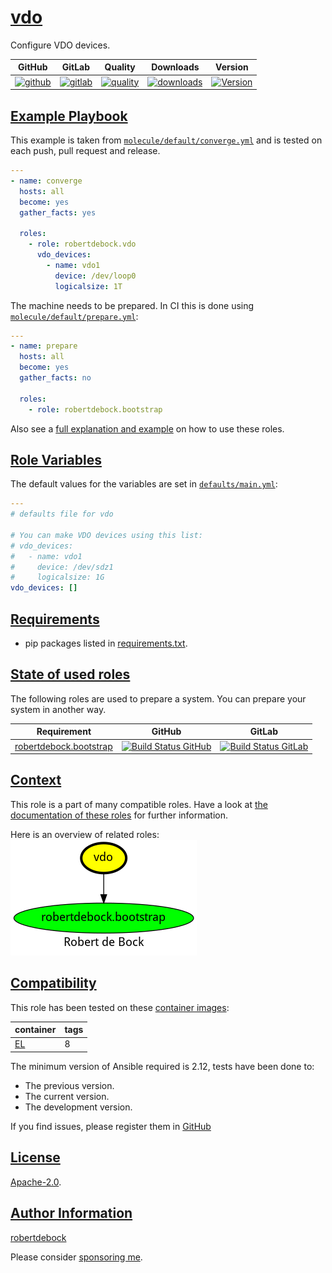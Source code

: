# [vdo](#vdo)

Configure VDO devices.

|GitHub|GitLab|Quality|Downloads|Version|
|------|------|-------|---------|-------|
|[![github](https://github.com/robertdebock/ansible-role-vdo/workflows/Ansible%20Molecule/badge.svg)](https://github.com/robertdebock/ansible-role-vdo/actions)|[![gitlab](https://gitlab.com/robertdebock-iac/ansible-role-vdo/badges/master/pipeline.svg)](https://gitlab.com/robertdebock-iac/ansible-role-vdo)|[![quality](https://img.shields.io/ansible/quality/49820)](https://galaxy.ansible.com/robertdebock/vdo)|[![downloads](https://img.shields.io/ansible/role/d/49820)](https://galaxy.ansible.com/robertdebock/vdo)|[![Version](https://img.shields.io/github/release/robertdebock/ansible-role-vdo.svg)](https://github.com/robertdebock/ansible-role-vdo/releases/)|

## [Example Playbook](#example-playbook)

This example is taken from [`molecule/default/converge.yml`](https://github.com/robertdebock/ansible-role-vdo/blob/master/molecule/default/converge.yml) and is tested on each push, pull request and release.

```yaml
---
- name: converge
  hosts: all
  become: yes
  gather_facts: yes

  roles:
    - role: robertdebock.vdo
      vdo_devices:
        - name: vdo1
          device: /dev/loop0
          logicalsize: 1T
```

The machine needs to be prepared. In CI this is done using [`molecule/default/prepare.yml`](https://github.com/robertdebock/ansible-role-vdo/blob/master/molecule/default/prepare.yml):

```yaml
---
- name: prepare
  hosts: all
  become: yes
  gather_facts: no

  roles:
    - role: robertdebock.bootstrap
```

Also see a [full explanation and example](https://robertdebock.nl/how-to-use-these-roles.html) on how to use these roles.

## [Role Variables](#role-variables)

The default values for the variables are set in [`defaults/main.yml`](https://github.com/robertdebock/ansible-role-vdo/blob/master/defaults/main.yml):

```yaml
---
# defaults file for vdo

# You can make VDO devices using this list:
# vdo_devices:
#   - name: vdo1
#     device: /dev/sdz1
#     logicalsize: 1G
vdo_devices: []
```

## [Requirements](#requirements)

- pip packages listed in [requirements.txt](https://github.com/robertdebock/ansible-role-vdo/blob/master/requirements.txt).

## [State of used roles](#state-of-used-roles)

The following roles are used to prepare a system. You can prepare your system in another way.

| Requirement | GitHub | GitLab |
|-------------|--------|--------|
|[robertdebock.bootstrap](https://galaxy.ansible.com/robertdebock/bootstrap)|[![Build Status GitHub](https://github.com/robertdebock/ansible-role-bootstrap/workflows/Ansible%20Molecule/badge.svg)](https://github.com/robertdebock/ansible-role-bootstrap/actions)|[![Build Status GitLab](https://gitlab.com/robertdebock-iac/ansible-role-bootstrap/badges/master/pipeline.svg)](https://gitlab.com/robertdebock-iac/ansible-role-bootstrap)|

## [Context](#context)

This role is a part of many compatible roles. Have a look at [the documentation of these roles](https://robertdebock.nl/) for further information.

Here is an overview of related roles:
![dependencies](https://raw.githubusercontent.com/robertdebock/ansible-role-vdo/png/requirements.png "Dependencies")

## [Compatibility](#compatibility)

This role has been tested on these [container images](https://hub.docker.com/u/robertdebock):

|container|tags|
|---------|----|
|[EL](https://hub.docker.com/repository/docker/robertdebock/enterpriselinux/general)|8|

The minimum version of Ansible required is 2.12, tests have been done to:

- The previous version.
- The current version.
- The development version.

If you find issues, please register them in [GitHub](https://github.com/robertdebock/ansible-role-vdo/issues)

## [License](#license)

[Apache-2.0](https://github.com/robertdebock/ansible-role-vdo/blob/master/LICENSE).

## [Author Information](#author-information)

[robertdebock](https://robertdebock.nl/)

Please consider [sponsoring me](https://github.com/sponsors/robertdebock).
